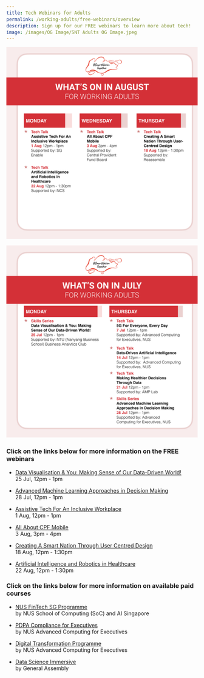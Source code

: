```yaml
---
title: Tech Webinars for Adults
permalink: /working-adults/free-webinars/overview
description: Sign up for our FREE webinars to learn more about tech!
image: /images/OG Image/SNT Adults OG Image.jpeg
---
```

![August webinars for working adults](/images/Aug%202022/WA_Overall.jpeg)

![July webinars for working adults](/images/Jul%202022/Overview_WA.jpeg)
### Click on the links below for more information on the FREE webinars
 
 * [Data Visualisation & You: Making Sense of Our Data-Driven World!](/working-adults/free-webinars/data-visualisation-jul2022)<br>
 25 Jul, 12pm - 1pm
 
 * [Advanced Machine Learning Approaches in Decision Making](/working-adults/free-webinars/machine-learning-jul2022)<br>
28 Jul, 12pm - 1pm

 * [Assistive Tech For An Inclusive Workplace](working-adults/free-webinars/assistive-tech-aug2022) <br>
1 Aug, 12pm - 1pm

 * [All About CPF Mobile](/working-adults/free-webinars/cpf-mobile-aug2022) <br>
3 Aug, 3pm - 4pm

 * [Creating A Smart Nation Through User Centred Design](/working-adults/free-webinars/user-centred-design-aug2022) <br>
18 Aug, 12pm - 1:30pm

 * [Artificial Intelligence and Robotics in Healthcare](/working-adults/free-webinars/ai-robotics-healthcare-aug2022) <br>
22 Aug, 12pm - 1:30pm


###  Click on the links below for more information on available paid courses

* [NUS FinTech SG Programme](/working-adults/fintech/nus-ace)<br>
	by NUS School of Computing (SoC) and AI Singapore

* [PDPA Compliance for Executives](/working-adults/pdpa-compliance/nus-ace)<br>
by NUS Advanced Computing for Executives

* [Digital Transformation Programme](/working-adults/digi-transformation/nus-ace)<br>
 by NUS Advanced Computing for Executives 

* [Data Science Immersive](/working-adults/paid-courses/ga-data-sci) <br>
 by General Assembly